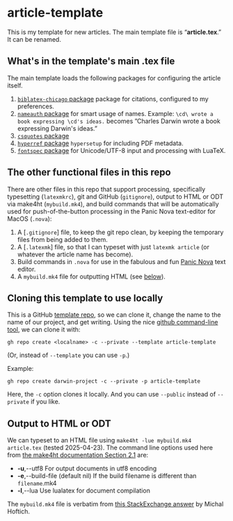 # article-template

This is my template for new articles. The main template file is “**article.tex**.” It can be renamed.

## What's in the template's main .tex file

The main template loads the following packages for configuring the article itself.

 1. [`biblatex-chicago` package](https://ctan.org/pkg/biblatex-chicago?lang=en) package for citations, configured to my preferences.
 2. [`nameauth` package](https://ctan.org/pkg/nameauth) for smart usage of names. Example: `\cd\ wrote a book expressing \cd's ideas.` becomes ”Charles Darwin wrote a book expressing Darwin's ideas.”
 3. [`csquotes` package](https://ctan.org/pkg/csquotes)
 4. [`hyperref` package](https://ctan.org/pkg/hyperref) `hypersetup` for including PDF metadata.
 5. [`fontspec` package](https://ctan.org/pkg/fontspec) for Unicode/UTF-8 input and processing with LuaTeX.

## The other functional files in this repo

There are other files in this repo that support processing, specifically typesetting (`latexmkrc`), git and GitHub (`gitignore`), output to HTML or ODT via make4ht (`mybuild.mk4`), and build commands that will be automatically used for push-of-the-button processing in the Panic Nova text-editor for MacOS (`.nova`):

 1. A [`.gitignore`] file, to keep the git repo clean, by keeping the temporary files from being added to them.
 2. A [`.latexmk`] file, so that I can typeset with just `latexmk article` (or whatever the article name has become).
 3. Build commands in `.nova` for use in the fabulous and fun [Panic Nova](https://nova.app) text editor.
 4. A `mybuild.mk4` file for outputting HTML (see [below](https://github.com/chreliot/article-template/tree/main?tab=readme-ov-file#output-to-html-or-odt)).

## Cloning this template to use locally

This is a GitHub [template repo](https://docs.github.com/en/repositories/creating-and-managing-repositories/creating-a-repository-from-a-template), so we can clone it, change the name to the name of our project, and get writing. Using the nice [github command-line tool](https://cli.github.com), we can clone it with:
```
gh repo create <localname> -c --private --template article-template 
```
(Or, instead of `--template`  you can use `-p`.)

Example:
```
gh repo create darwin-project -c --private -p article-template
```
Here, the `-c` option clones it locally. And you can use `--public` instead of `--private` if you like. 

## Output to HTML or ODT

We can typeset to an HTML file using `make4ht -lue mybuild.mk4 article.tex`  (tested 2025-04-23). The command line options used here from [the make4ht documentation Section 2.1](https://www.kodymirus.cz/make4ht/make4ht-doc.html#command-line-options) are:

* **-u**,--utf8  For output documents in utf8 encoding
* **-e**,--build-file (default nil)  If the build filename is different than `filename`.mk4
* **-l**,--lua  Use lualatex for document compilation

The `mybuild.mk4` file is verbatim from [this StackExchange answer](https://tex.stackexchange.com/a/360019) by Michal Hoftich.
